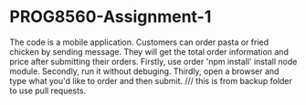 # PROG8560-Assignment-1

The code is a mobile application. Customers can order pasta or fried chicken by sending message. They will get the total order information and price after submitting their orders.
Firstly, use order 'npm install' install node module.
Secondly, run it without debuging.
Thirdly, open a browser and type what you'd like to order and then submit.
/// this is from backup folder to use pull requests.
